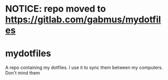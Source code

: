 # NOTICE: repo moved to <https://gitlab.com/gabmus/mydotfiles>

# mydotfiles
A repo containing my dotfiles. I use it to sync them between my computers. Don't mind them
